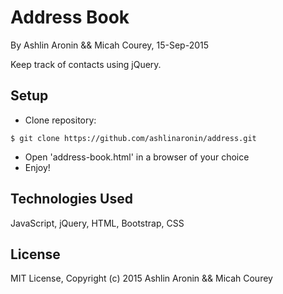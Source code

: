 Address Book
==========

By Ashlin Aronin && Micah Courey, 15-Sep-2015

Keep track of contacts using jQuery.

Setup
----------
* Clone repository:
```console
$ git clone https://github.com/ashlinaronin/address.git
```
* Open 'address-book.html' in a browser of your choice
* Enjoy!

Technologies Used
----------
JavaScript, jQuery, HTML, Bootstrap, CSS

License
----------
MIT License, Copyright (c) 2015 Ashlin Aronin && Micah Courey

